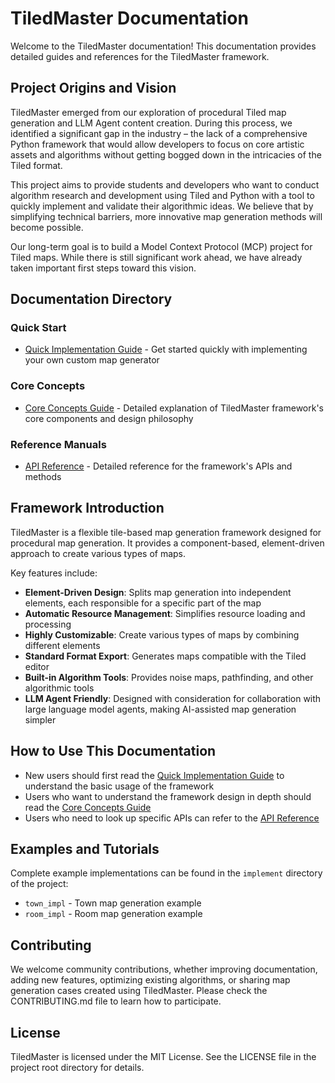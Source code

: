 # TiledMaster Documentation

Welcome to the TiledMaster documentation! This documentation provides detailed guides and references for the TiledMaster framework.

## Project Origins and Vision

TiledMaster emerged from our exploration of procedural Tiled map generation and LLM Agent content creation. During this process, we identified a significant gap in the industry – the lack of a comprehensive Python framework that would allow developers to focus on core artistic assets and algorithms without getting bogged down in the intricacies of the Tiled format.

This project aims to provide students and developers who want to conduct algorithm research and development using Tiled and Python with a tool to quickly implement and validate their algorithmic ideas. We believe that by simplifying technical barriers, more innovative map generation methods will become possible.

Our long-term goal is to build a Model Context Protocol (MCP) project for Tiled maps. While there is still significant work ahead, we have already taken important first steps toward this vision.

## Documentation Directory

### Quick Start

- [Quick Implementation Guide](quick_implementation_guide.md) - Get started quickly with implementing your own custom map generator

### Core Concepts

- [Core Concepts Guide](core_concepts.md) - Detailed explanation of TiledMaster framework's core components and design philosophy

### Reference Manuals

- [API Reference](api_reference.md) - Detailed reference for the framework's APIs and methods

## Framework Introduction

TiledMaster is a flexible tile-based map generation framework designed for procedural map generation. It provides a component-based, element-driven approach to create various types of maps.

Key features include:

- **Element-Driven Design**: Splits map generation into independent elements, each responsible for a specific part of the map
- **Automatic Resource Management**: Simplifies resource loading and processing
- **Highly Customizable**: Create various types of maps by combining different elements
- **Standard Format Export**: Generates maps compatible with the Tiled editor
- **Built-in Algorithm Tools**: Provides noise maps, pathfinding, and other algorithmic tools
- **LLM Agent Friendly**: Designed with consideration for collaboration with large language model agents, making AI-assisted map generation simpler

## How to Use This Documentation

- New users should first read the [Quick Implementation Guide](quick_implementation_guide.md) to understand the basic usage of the framework
- Users who want to understand the framework design in depth should read the [Core Concepts Guide](core_concepts.md)
- Users who need to look up specific APIs can refer to the [API Reference](api_reference.md)

## Examples and Tutorials

Complete example implementations can be found in the `implement` directory of the project:

- `town_impl` - Town map generation example
- `room_impl` - Room map generation example

## Contributing

We welcome community contributions, whether improving documentation, adding new features, optimizing existing algorithms, or sharing map generation cases created using TiledMaster. Please check the CONTRIBUTING.md file to learn how to participate.

## License

TiledMaster is licensed under the MIT License. See the LICENSE file in the project root directory for details. 